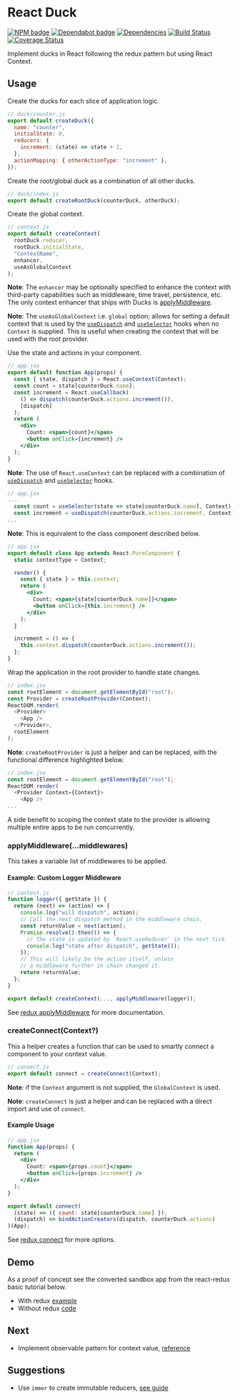 # React Duck

[![NPM badge](https://img.shields.io/npm/v/react-duck)](https://www.npmjs.com/package/react-duck)
[![Dependabot badge](https://badgen.net/dependabot/iamogbz/react-duck/?icon=dependabot)](https://app.dependabot.com)
[![Dependencies](https://david-dm.org/iamogbz/react-duck.svg)](https://github.com/iamogbz/react-duck)
[![Build Status](https://github.com/iamogbz/react-duck/workflows/Build/badge.svg)](https://github.com/iamogbz/react-duck/actions)
[![Coverage Status](https://coveralls.io/repos/github/iamogbz/react-duck/badge.svg?branch=master)](https://coveralls.io/github/iamogbz/react-duck?branch=master)

Implement ducks in React following the redux pattern but using React Context.

## Usage

Create the ducks for each slice of application logic.

```js
// duck/counter.js
export default createDuck({
  name: "counter",
  initialState: 0,
  reducers: {
    increment: (state) => state + 1,
  },
  actionMapping: { otherActionType: "increment" },
});
```

Create the root/global duck as a combination of all other ducks.

```js
// duck/index.js
export default createRootDuck(counterDuck, otherDuck);
```

Create the global context.

```js
// context.js
export default createContext(
  rootDuck.reducer,
  rootDuck.initialState,
  "ContextName",
  enhancer,
  useAsGlobalContext
);
```

**Note**: The `enhancer` may be optionally specified to enhance the context with third-party capabilities such as middleware, time travel, persistence, etc. The only context enhancer that ships with Ducks is [applyMiddleware](#applyMiddlewaremiddlewares).

**Note**: The `useAsGlobalContext` i.e. `global` option; allows for setting a default context that is used by the [`useDispatch`](#useDispatchactionCreatorContext) and [`useSelector`](#useSelectorselectorContext) hooks when no `Context` is supplied. This is useful when creating the context that will be used with the root provider.

Use the state and actions in your component.

```jsx
// app.jsx
export default function App(props) {
  const { state, dispatch } = React.useContext(Context);
  const count = state[counterDuck.name];
  const increment = React.useCallback(
    () => dispatch(counterDuck.actions.increment()),
    [dispatch]
  );
  return (
    <div>
      Count: <span>{count}</span>
      <button onClick={increment} />
    </div>
  );
}
```

**Note**: The use of `React.useContext` can be replaced with a combination of [`useDispatch`](#useDispatchactionCreatorContext) and [`useSelector`](#useSelectorselectorContext) hooks.

```jsx
// app.jsx
...
  const count = useSelector(state => state[counterDuck.name], Context);
  const increment = useDispatch(counterDuck.actions.increment, Context);
...
```

**Note**: This is equivalent to the class component described below.

```jsx
// app.jsx
export default class App extends React.PureComponent {
  static contextType = Context;

  render() {
    const { state } = this.context;
    return (
      <div>
        Count: <span>{state[counterDuck.name]}</span>
        <button onClick={this.increment} />
      </div>
    );
  }

  increment = () => {
    this.context.dispatch(counterDuck.actions.increment());
  };
}
```

Wrap the application in the root provider to handle state changes.

```js
// index.jsx
const rootElement = document.getElementById("root");
const Provider = createRootProvider(Context);
ReactDOM.render(
  <Provider>
    <App />
  </Provider>,
  rootElement
);
```

**Note**: `createRootProvider` is just a helper and can be replaced, with the functional difference highlighted below.

```js
// index.jsx
const rootElement = document.getElementById("root");
ReactDOM.render(
  <Provider Context={Context}>
    <App />
...
```

A side benefit to scoping the context state to the provider is allowing multiple entire apps to be run concurrently.

### applyMiddleware(...middlewares)

This takes a variable list of middlewares to be applied.

#### Example: Custom Logger Middleware

```js
// context.js
function logger({ getState }) {
  return (next) => (action) => {
    console.log("will dispatch", action);
    // Call the next dispatch method in the middleware chain.
    const returnValue = next(action);
    Promise.resolve().then(() => {
      // The state is updated by `React.useReducer` in the next tick
      console.log("state after dispatch", getState());
    });
    // This will likely be the action itself, unless
    // a middleware further in chain changed it.
    return returnValue;
  };
}

export default createContext(..., applyMiddleware(logger));
```

See [redux applyMiddleware][redux-applymiddleware] for more documentation.

### createConnect(Context?)

This a helper creates a function that can be used to smartly connect a component to your context value.

```js
// connect.js
export default connect = createConnect(Context);
```

**Note**: if the `Context` argument is not supplied, the `GlobalContext` is used.

**Note**: `createConnect` is just a helper and can be replaced with a direct import and use of `connect`.

#### Example Usage

```jsx
// app.jsx
function App(props) {
  return (
    <div>
      Count: <span>{props.count}</span>
      <button onClick={props.increment} />
    </div>
  );
}

export default connect(
  (state) => ({ count: state[counterDuck.name] }),
  (dispatch) => bindActionCreators(dispatch, counterDuck.actions)
)(App);
```

See [redux connect][react-redux-connect] for more options.

## Demo

As a proof of concept see the converted sandbox app from the react-redux basic tutorial below.

- With redux [example][react-redux-tutorial]
- Without redux [code][react-duck-no-redux]

## Next

- Implement observable pattern for context value, [reference][proposal-observable]

## Suggestions

- Use `immer` to create immutable reducers, [see guide][immer-intro]

[immer-intro]: https://medium.com/hackernoon/introducing-immer-immutability-the-easy-way-9d73d8f71cb3
[proposal-observable]: https://github.com/tc39/proposal-observable
[react-duck-no-redux]: https://codesandbox.io/s/todo-app-without-redux-9yc57
[react-redux-connect]: https://react-redux.js.org/api/connect
[react-redux-tutorial]: https://react-redux.js.org/introduction/basic-tutorial
[redux-applymiddleware]: https://redux.js.org/api/applymiddleware#applymiddlewaremiddleware
